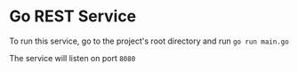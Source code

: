 # Go REST Service

To run this service, go to the project's root directory and run `go run main.go`

The service will listen on port `8080`
